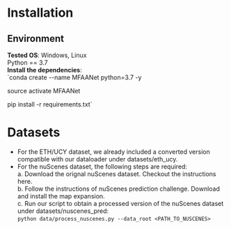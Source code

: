 # Installation
## Environment
**Tested OS**: Windows, Linux  
Python == 3.7  
**Install the dependencies**:   
`conda create --name MFAANet python=3.7 -y

source activate MFAANet  

pip install -r requirements.txt`

# Datasets
* For the ETH/UCY dataset, we already included a converted version compatible with our dataloader under datasets/eth_ucy.
* For the nuScenes dataset, the following steps are required:  
  a. Download the orignal nuScenes dataset. Checkout the instructions here.  
  b. Follow the instructions of nuScenes prediction challenge. Download and install the map expansion.  
  c. Run our script to obtain a processed version of the nuScenes dataset under datasets/nuscenes_pred:  
    `python data/process_nuscenes.py --data_root <PATH_TO_NUSCENES>`
